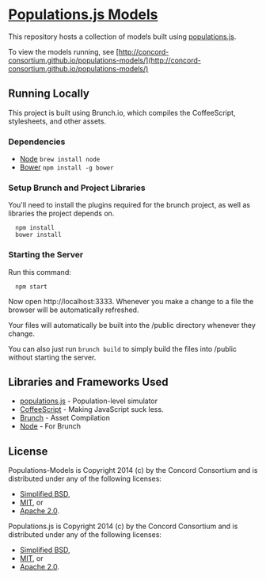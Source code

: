 # [Populations.js Models](https://github.com/concord-consortium/populations-models)

This repository hosts a collection of models built using [populations.js](https://github.com/concord-consortium/populations.js).

To view the models running, see
[http://concord-consortium.github.io/populations-models/](http://concord-consortium.github.io/populations-models/)

## Running Locally

This project is built using Brunch.io, which compiles the CoffeeScript,
stylesheets, and other assets.

### Dependencies

* [Node](http://nodejs.org/) `brew install node`
* [Bower](http://bower.io/) `npm install -g bower`

### Setup Brunch and Project Libraries

You'll need to install the plugins required for the brunch project, as well
as libraries the project depends on.

```
  npm install
  bower install
```

### Starting the Server

Run this command:

```
  npm start
```

Now open http://localhost:3333. Whenever you make a change to a file the
browser will be automatically refreshed.

Your files will automatically be built into the /public directory
whenever they change.

You can also just run `brunch build` to simply build the files into /public without starting
the server.

## Libraries and Frameworks Used

* [populations.js](https://github.com/concord-consortium/populations.js) - Population-level simulator
* [CoffeeScript](http://coffeescript.org/) - Making JavaScript suck less.
* [Brunch](http://brunch.io) - Asset Compilation
* [Node](http://nodejs.org/) - For Brunch

## License

Populations-Models is Copyright 2014 (c) by the Concord Consortium and is distributed under
any of the following licenses:

- [Simplified BSD](http://www.opensource.org/licenses/BSD-2-Clause),
- [MIT](http://www.opensource.org/licenses/MIT), or
- [Apache 2.0](http://www.opensource.org/licenses/Apache-2.0).

Populations.js is Copyright 2014 (c) by the Concord Consortium and is distributed under
any of the following licenses:

- [Simplified BSD](http://www.opensource.org/licenses/BSD-2-Clause),
- [MIT](http://www.opensource.org/licenses/MIT), or
- [Apache 2.0](http://www.opensource.org/licenses/Apache-2.0).
